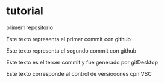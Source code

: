 # tutorial
primer1 repositorio

Este  texto representa el primer commit con github

Este texto representa el segundo commit con github 

Este texto es el tercer commit y fue generado por gitDesktop

Este texto corresponde  al control de versiooones cpn VSC
